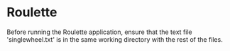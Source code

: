 # Roulette

Before running the Roulette application, ensure that the text file 'singlewheel.txt' is in the same working directory with the rest of the files.
